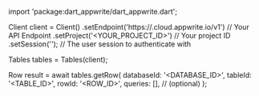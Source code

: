 import 'package:dart_appwrite/dart_appwrite.dart';

Client client = Client()
    .setEndpoint('https://<REGION>.cloud.appwrite.io/v1') // Your API Endpoint
    .setProject('<YOUR_PROJECT_ID>') // Your project ID
    .setSession(''); // The user session to authenticate with

Tables tables = Tables(client);

Row result = await tables.getRow(
    databaseId: '<DATABASE_ID>',
    tableId: '<TABLE_ID>',
    rowId: '<ROW_ID>',
    queries: [], // (optional)
);
